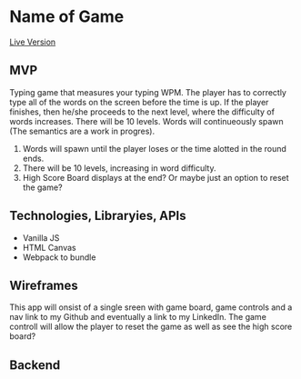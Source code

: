 # Name of Game

[Live Version](heroku.com)

## MVP
Typing game that measures your typing WPM. The player has to correctly type all of the words on the screen before the time is up. If the player finishes, then he/she proceeds to the next level, where the difficulty of words increases. There will be 10 levels. Words will continueously spawn (The semantics are a work in progres).

1. Words will spawn until the player loses or the time alotted in the round ends.
2. There will be 10 levels, increasing in word difficulty.
3. High Score Board displays at the end? Or maybe just an option to reset the game?

## Technologies, Libraryies, APIs
* Vanilla JS
* HTML Canvas
* Webpack to bundle

## Wireframes
This app will onsist of a single sreen with game board, game controls and a nav link to my Github and eventually a link to my LinkedIn. The game controll will allow the player to reset the game as well as see the high score board?

## Backend

